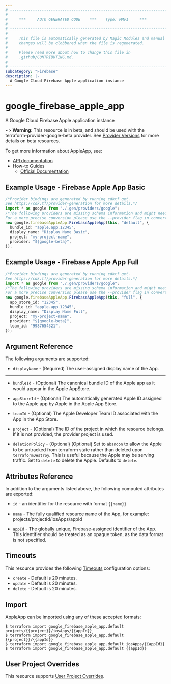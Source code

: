 ```yaml
---
# ----------------------------------------------------------------------------
#
#     ***     AUTO GENERATED CODE    ***    Type: MMv1     ***
#
# ----------------------------------------------------------------------------
#
#     This file is automatically generated by Magic Modules and manual
#     changes will be clobbered when the file is regenerated.
#
#     Please read more about how to change this file in
#     .github/CONTRIBUTING.md.
#
# ----------------------------------------------------------------------------
subcategory: "Firebase"
description: |-
  A Google Cloud Firebase Apple application instance
---
```


# google\_firebase\_apple\_app

A Google Cloud Firebase Apple application instance

\~> **Warning:** This resource is in beta, and should be used with the terraform-provider-google-beta provider.
See [Provider Versions](https://terraform.io/docs/providers/google/guides/provider_versions.html) for more details on beta resources.

To get more information about AppleApp, see:

* [API documentation](https://firebase.google.com/docs/reference/firebase-management/rest/v1beta1/projects.iosApps)
* How-to Guides
  * [Official Documentation](https://firebase.google.com/docs/ios/setup)

## Example Usage - Firebase Apple App Basic

```typescript
/*Provider bindings are generated by running cdktf get.
See https://cdk.tf/provider-generation for more details.*/
import * as google from "./.gen/providers/google";
/*The following providers are missing schema information and might need manual adjustments to synthesize correctly: google.
For a more precise conversion please use the --provider flag in convert.*/
new google.firebaseAppleApp.FirebaseAppleApp(this, "default", {
  bundle_id: "apple.app.12345",
  display_name: "Display Name Basic",
  project: "my-project-name",
  provider: "${google-beta}",
});

```

## Example Usage - Firebase Apple App Full

```typescript
/*Provider bindings are generated by running cdktf get.
See https://cdk.tf/provider-generation for more details.*/
import * as google from "./.gen/providers/google";
/*The following providers are missing schema information and might need manual adjustments to synthesize correctly: google.
For a more precise conversion please use the --provider flag in convert.*/
new google.firebaseAppleApp.FirebaseAppleApp(this, "full", {
  app_store_id: "12345",
  bundle_id: "apple.app.12345",
  display_name: "Display Name Full",
  project: "my-project-name",
  provider: "${google-beta}",
  team_id: "9987654321",
});

```

## Argument Reference

The following arguments are supported:

* `displayName` -
  (Required)
  The user-assigned display name of the App.

***

*   `bundleId` -
    (Optional)
    The canonical bundle ID of the Apple app as it would appear in the Apple AppStore.

*   `appStoreId` -
    (Optional)
    The automatically generated Apple ID assigned to the Apple app by Apple in the Apple App Store.

*   `teamId` -
    (Optional)
    The Apple Developer Team ID associated with the App in the App Store.

*   `project` - (Optional) The ID of the project in which the resource belongs.
    If it is not provided, the provider project is used.

*   `deletionPolicy` - (Optional) (Optional) Set to `abandon` to allow the Apple to be untracked from terraform state
    rather than deleted upon `terraformDestroy`. This is useful because the Apple may be
    serving traffic. Set to `delete` to delete the Apple. Defaults to `delete`.

## Attributes Reference

In addition to the arguments listed above, the following computed attributes are exported:

*   `id` - an identifier for the resource with format `{{name}}`

*   `name` -
    The fully qualified resource name of the App, for example:
    projects/projectId/iosApps/appId

*   `appId` -
    The globally unique, Firebase-assigned identifier of the App.
    This identifier should be treated as an opaque token, as the data format is not specified.

## Timeouts

This resource provides the following
[Timeouts](https://developer.hashicorp.com/terraform/plugin/sdkv2/resources/retries-and-customizable-timeouts) configuration options:

* `create` - Default is 20 minutes.
* `update` - Default is 20 minutes.
* `delete` - Default is 20 minutes.

## Import

AppleApp can be imported using any of these accepted formats:

```console
$ terraform import google_firebase_apple_app.default projects/{{project}}/iosApps/{{appId}}
$ terraform import google_firebase_apple_app.default {{project}}/{{appId}}
$ terraform import google_firebase_apple_app.default iosApps/{{appId}}
$ terraform import google_firebase_apple_app.default {{appId}}
```

## User Project Overrides

This resource supports [User Project Overrides](https://registry.terraform.io/providers/hashicorp/google/latest/docs/guides/provider_reference#user_project_override).
